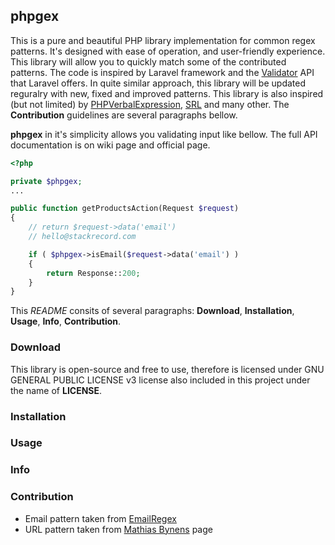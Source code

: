 ## phpgex
This is a pure and beautiful PHP library implementation for common regex patterns. It's designed with ease of operation, and user-friendly experience. This library will allow you to quickly match some of the contributed patterns. The code is inspired by Laravel framework and the [Validator](https://laravel.com/docs/5.3/validation) API that Laravel offers. In quite similar approach, this library will be updated reguralry with new, fixed and improved patterns. This library is also inspired (but not limited) by [PHPVerbalExpression](https://github.com/VerbalExpressions/PHPVerbalExpressions), [SRL](https://github.com/SimpleRegex/SRL-PHP) and many other. The **Contribution** guidelines are several paragraphs bellow.
  
**phpgex** in it's simplicity allows you validating input like bellow. The full API documentation is on wiki page and official page.

```php
<?php

private $phpgex;
...

public function getProductsAction(Request $request)
{
	// return $request->data('email')
	// hello@stackrecord.com

	if ( $phpgex->isEmail($request->data('email') )
	{
		return Response::200;
	}
}
```

This *README* consits of several paragraphs: **Download**, **Installation**, **Usage**, **Info**, **Contribution**.
  
### Download
This library is open-source and free to use, therefore is licensed under GNU GENERAL PUBLIC LICENSE v3 license also included in this project under the name of **LICENSE**.  

### Installation

### Usage

### Info

### Contribution

* Email pattern taken from [EmailRegex](http://emailregex.com)
* URL pattern taken from [Mathias Bynens](https://mathiasbynens.be/demo/url-regex) page



